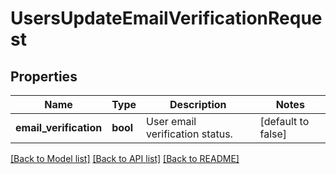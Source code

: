 # UsersUpdateEmailVerificationRequest

## Properties

Name | Type | Description | Notes
------------ | ------------- | ------------- | -------------
**email_verification** | **bool** | User email verification status. | [default to false]

[[Back to Model list]](../README.md#documentation-for-models) [[Back to API list]](../README.md#documentation-for-api-endpoints) [[Back to README]](../README.md)


